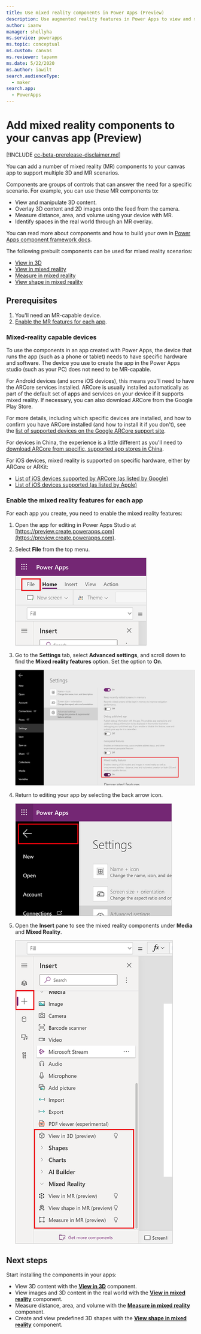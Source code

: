 ```yaml
---
title: Use mixed reality components in Power Apps (Preview)
description: Use augmented reality features in Power Apps to view and manipulate 3D models and 2D images in the real world, take measurements, and create and view 3D digital shapes.
author: iaanw
manager: shellyha
ms.service: powerapps
ms.topic: conceptual
ms.custom: canvas
ms.reviewer: tapanm
ms.date: 5/22/2020
ms.author: iawilt
search.audienceType: 
  - maker
search.app: 
  - PowerApps
---
```

# Add mixed reality components to your canvas app (Preview)

[!INCLUDE [cc-beta-prerelease-disclaimer.md](../../includes/cc-beta-prerelease-disclaimer.md)]

You can add a number of mixed reality (MR) components to your canvas app to support multiple 3D and MR scenarios.

Components are groups of controls that can answer the need for a specific scenario. For example, you can use these MR components to:

- View and manipulate 3D content.
- Overlay 3D content and 2D images onto the feed from the camera.
- Measure distance, area, and volume using your device with MR.
- Identify spaces in the real world through an MR overlay.

You can read more about components and how to build your own in [Power Apps component framework docs](/powerapps/developer/component-framework/custom-controls-overview).


The following prebuilt components can be used for mixed reality scenarios:


- [View in 3D](mixed-reality-component-view-3d.md)
- [View in mixed reality](mixed-reality-component-view-mr.md)
- [Measure in mixed reality](mixed-reality-component-measure-distance.md)
- [View shape in mixed reality](mixed-reality-component-view-shape.md)

## Prerequisites

1. You'll need an MR-capable device.
2. [Enable the MR features for each app](#enable-the-mixed-reality-features-for-each-app).

### Mixed-reality capable devices

To use the components in an app created with Power Apps, the device that runs the app (such as a phone or tablet) needs to have specific hardware and software. The device you use to create the app in the Power Apps studio (such as your PC) does not need to be MR-capable.

For Android devices (and some iOS devices), this means you'll need to have the ARCore services installed. ARCore is usually installed automatically as part of the default set of apps and services on your device if it supports mixed reality. If necessary, you can also download ARCore from the Google Play Store.

For more details, including which specific devices are installed, and how to confirm you have ARCore installed (and how to install it if you don't), see the [list of supported devices on the Google ARCore support site](https://developers.google.com/ar/discover/supported-devices#android_play).

For devices in China, the experience is a little different as you'll need to [download ARCore from specific, supported app stores in China](https://developers.google.com/ar/discover/supported-devices#android_china).  

For iOS devices, mixed reality is supported on specific hardware, either by ARCore or ARKit:
- [List of iOS devices supported by ARCore (as listed by Google)](https://developers.google.com/ar/discover/supported-devices#ios)
- [List of iOS devices supported (as listed by Apple)](https://www.apple.com/augmented-reality/)

### Enable the mixed reality features for each app

For each app you create, you need to enable the mixed reality features:


1. Open the app for editing in Power Apps Studio at [https://preview.create.powerapps.com](https://preview.create.powerapps.com).


2. Select **File** from the top menu.

    ![Select File](./media/augmented-overview/augmented-overview-file.png "Select File")

3. Go to the **Settings** tab, select **Advanced settings**, and scroll down to find the **Mixed reality features** option. Set the option to **On**.

    ![Set the Mixed reality features option to On](./media/augmented-overview/augmented-enable-mixed-reality.png "Set the Mixed reality features option to On")

4. Return to editing your app by selecting the back arrow icon.

    ![Select the back arrow icon](./media/augmented-overview/augmented-overview-back.png "Select the back arrow icon")

5. Open the **Insert** pane to see the mixed reality components under **Media** and **Mixed Reality**.

    ![See the mixed reality components under Media and Mixed Reality](./media/augmented-overview/augmented-overview-insert-all.png "See the mixed reality components under Media and Mixed Reality")

## Next steps

Start installing the components in your apps:

- View 3D content with the **[View in 3D](mixed-reality-component-view-3d.md)** component.
- View images and 3D content in the real world with the **[View in mixed reality](mixed-reality-component-view-mr.md)** component.
- Measure distance, area, and volume with the **[Measure in mixed reality](mixed-reality-component-measure-distance.md)** component.
- Create and view predefined 3D shapes with the **[View shape in mixed reality](mixed-reality-component-view-shape.md)** component.
